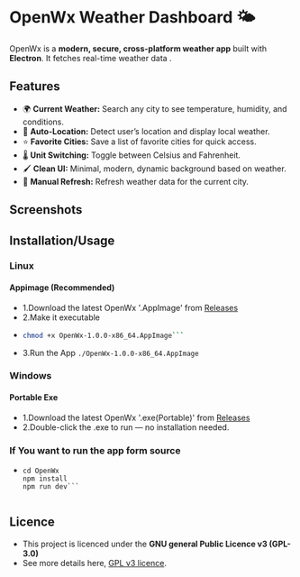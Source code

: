 # OpenWx Weather Dashboard 🌤️

OpenWx is a **modern, secure, cross-platform weather app** built with **Electron**. 
It fetches real-time weather data .

## Features

- 🌍 **Current Weather:** Search any city to see temperature, humidity, and conditions.  
- 📍 **Auto-Location:** Detect user’s location and display local weather.  
- ⭐ **Favorite Cities:** Save a list of favorite cities for quick access.  
- 🌡️ **Unit Switching:** Toggle between Celsius and Fahrenheit.  
- 🖌️ **Clean UI:** Minimal, modern, dynamic background based on weather.  
- 🔄 **Manual Refresh:** Refresh weather data for the current city.  


## Screenshots

## Installation/Usage

### Linux 
#### Appimage (Recommended)

- 1.Download the latest OpenWx '.AppImage' from [Releases](https://github.com/nish12965/OpenWx/releases)
- 2.Make it executable
- ```bash
  chmod +x OpenWx-1.0.0-x86_64.AppImage```
- 3.Run the App
  ```./OpenWx-1.0.0-x86_64.AppImage```

### Windows

#### Portable Exe
- 1.Download the latest OpenWx '.exe(Portable)' from [Releases](https://github.com/nish12965/OpenWx/releases)
- 2.Double-click the .exe to run — no installation needed.

### If You want to run the app form source

- ```git clone https://github.com/your-username/OpenWx.git
  cd OpenWx
  npm install
  npm run dev```


## Licence 
- This project is licenced under the **GNU general Public Licence v3 (GPL-3.0)**
- See more details here, [GPL v3 licence](https://www.gnu.org/licenses/gpl-3.0.en.html).




